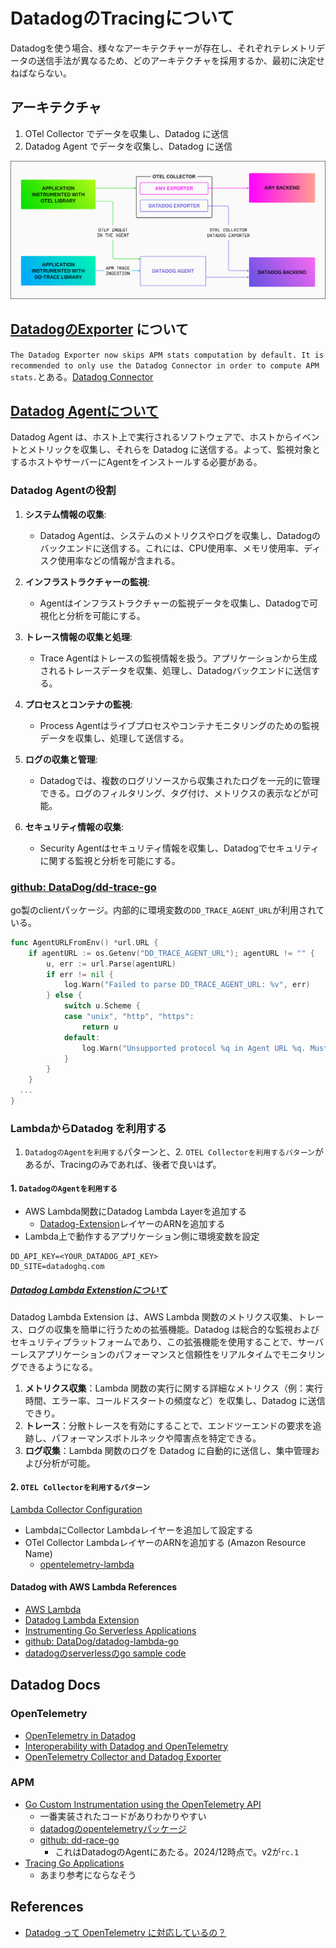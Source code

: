 # DatadogのTracingについて

Datadogを使う場合、様々なアーキテクチャーが存在し、それぞれテレメトリデータの送信手法が異なるため、どのアーキテクチャを採用するか、最初に決定せねばならない。

## アーキテクチャ

1. OTel Collector でデータを収集し、Datadog に送信
2. Datadog Agent でデータを収集し、Datadog に送信

![Datadog Architecture](https://github.com/hiromaily/documents/raw/main/images/datadog-open-telemetry-architecture.png "Hexagonal Architecture")

## [DatadogのExporter](https://github.com/open-telemetry/opentelemetry-collector-contrib/blob/main/exporter/datadogexporter/README.md) について

`The Datadog Exporter now skips APM stats computation by default. It is recommended to only use the Datadog Connector in order to compute APM stats.`とある。[Datadog Connector](https://github.com/open-telemetry/opentelemetry-collector-contrib/tree/main/connector/datadogconnector)

## [Datadog Agentについて](https://docs.datadoghq.com/agent/?tab=Linux)

Datadog Agent は、ホスト上で実行されるソフトウェアで、ホストからイベントとメトリックを収集し、それらを Datadog に送信する。よって、監視対象とするホストやサーバーにAgentをインストールする必要がある。

### Datadog Agentの役割

1. **システム情報の収集**:
   - Datadog Agentは、システムのメトリクスやログを収集し、Datadogのバックエンドに送信する。これには、CPU使用率、メモリ使用率、ディスク使用率などの情報が含まれる。

2. **インフラストラクチャーの監視**:
   - Agentはインフラストラクチャーの監視データを収集し、Datadogで可視化と分析を可能にする。

3. **トレース情報の収集と処理**:
   - Trace Agentはトレースの監視情報を扱う。アプリケーションから生成されるトレースデータを収集、処理し、Datadogバックエンドに送信する。

4. **プロセスとコンテナの監視**:
   - Process Agentはライブプロセスやコンテナモニタリングのための監視データを収集し、処理して送信する。

5. **ログの収集と管理**:
   - Datadogでは、複数のログリソースから収集されたログを一元的に管理できる。ログのフィルタリング、タグ付け、メトリクスの表示などが可能。

6. **セキュリティ情報の収集**:
   - Security Agentはセキュリティ情報を収集し、Datadogでセキュリティに関する監視と分析を可能にする。

### [github: DataDog/dd-trace-go](https://github.com/DataDog/dd-trace-go)

go製のclientパッケージ。内部的に環境変数の`DD_TRACE_AGENT_URL`が利用されている。

```go
func AgentURLFromEnv() *url.URL {
    if agentURL := os.Getenv("DD_TRACE_AGENT_URL"); agentURL != "" {
        u, err := url.Parse(agentURL)
        if err != nil {
            log.Warn("Failed to parse DD_TRACE_AGENT_URL: %v", err)
        } else {
            switch u.Scheme {
            case "unix", "http", "https":
                return u
            default:
                log.Warn("Unsupported protocol %q in Agent URL %q. Must be one of: http, https, unix.", u.Scheme, agentURL)
            }
        }
    }
  ...
}
```

### LambdaからDatadog を利用する

1. `DatadogのAgentを利用する`パターンと、2. `OTEL Collectorを利用するパターン`があるが、Tracingのみであれば、後者で良いはず。

#### 1. `DatadogのAgentを利用する`

- AWS Lambda関数にDatadog Lambda Layerを追加する
  - [Datadog-Extension](https://docs.datadoghq.com/serverless/libraries_integrations/extension/)レイヤーのARNを追加する
- Lambda上で動作するアプリケーション側に環境変数を設定

```env
DD_API_KEY=<YOUR_DATADOG_API_KEY>
DD_SITE=datadoghq.com
```

##### [Datadog Lambda Extenstionについて](https://docs.datadoghq.com/serverless/libraries_integrations/extension/)

Datadog Lambda Extension は、AWS Lambda 関数のメトリクス収集、トレース、ログの収集を簡単に行うための拡張機能。Datadog は総合的な監視およびセキュリティプラットフォームであり、この拡張機能を使用することで、サーバーレスアプリケーションのパフォーマンスと信頼性をリアルタイムでモニタリングできるようになる。

1. **メトリクス収集**：Lambda 関数の実行に関する詳細なメトリクス（例：実行時間、エラー率、コールドスタートの頻度など）を収集し、Datadog に送信できり。
2. **トレース**：分散トレースを有効にすることで、エンドツーエンドの要求を追跡し、パフォーマンスボトルネックや障害点を特定できる。
3. **ログ収集**：Lambda 関数のログを Datadog に自動的に送信し、集中管理および分析が可能。

#### 2. `OTEL Collectorを利用するパターン`

[Lambda Collector Configuration](https://opentelemetry.io/docs/faas/lambda-collector/)

- LambdaにCollector Lambdaレイヤーを追加して設定する
- OTel Collector LambdaレイヤーのARNを追加する (Amazon Resource Name)
  - [opentelemetry-lambda](https://github.com/open-telemetry/opentelemetry-lambda)

#### Datadog with AWS Lambda References

- [AWS Lambda](https://docs.datadoghq.com/integrations/amazon_lambda/)
- [Datadog Lambda Extension](https://docs.datadoghq.com/serverless/libraries_integrations/extension/)
- [Instrumenting Go Serverless Applications](https://docs.datadoghq.com/serverless/aws_lambda/installation/go/?tab=serverlessframework)
- [github: DataDog/datadog-lambda-go](https://github.com/DataDog/datadog-lambda-go)
- [datadogのserverlessのgo sample code](https://github.com/DataDog/serverless-sample-app/tree/main/src/go)

## Datadog Docs

### OpenTelemetry

- [OpenTelemetry in Datadog](https://docs.datadoghq.com/opentelemetry/)
- [Interoperability with Datadog and OpenTelemetry](https://docs.datadoghq.com/opentelemetry/interoperability/)
- [OpenTelemetry Collector and Datadog Exporter](https://docs.datadoghq.com/opentelemetry/collector_exporter/)

### APM

- [Go Custom Instrumentation using the OpenTelemetry API](https://docs.datadoghq.com/tracing/trace_collection/custom_instrumentation/go/otel/)
  - 一番実装されたコードがありわかりやすい
  - [datadogのopentelemetryパッケージ](https://pkg.go.dev/gopkg.in/DataDog/dd-trace-go.v1/ddtrace/opentelemetry)
  - [github: dd-race-go](https://github.com/DataDog/dd-trace-go)
    - これはDatadogのAgentにあたる。2024/12時点で。v2が`rc.1`
- [Tracing Go Applications](https://docs.datadoghq.com/tracing/trace_collection/automatic_instrumentation/dd_libraries/go/)
  - あまり参考にならなそう

## References

- [Datadog って OpenTelemetry に対応しているの？](https://qiita.com/AoTo0330/items/b9a758555b7e049eca9f)
